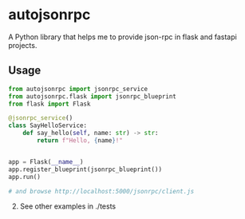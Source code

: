 # autojsonrpc

A Python library that helps me to provide json-rpc in flask and fastapi projects.

## Usage

```python
from autojsonrpc import jsonrpc_service
from autojsonrpc.flask import jsonrpc_blueprint
from flask import Flask

@jsonrpc_service()
class SayHelloService:
    def say_hello(self, name: str) -> str:
        return f"Hello, {name}!"


app = Flask(__name__)
app.register_blueprint(jsonrpc_blueprint())
app.run()

# and browse http://localhost:5000/jsonrpc/client.js
```

2. See other examples in ./tests
